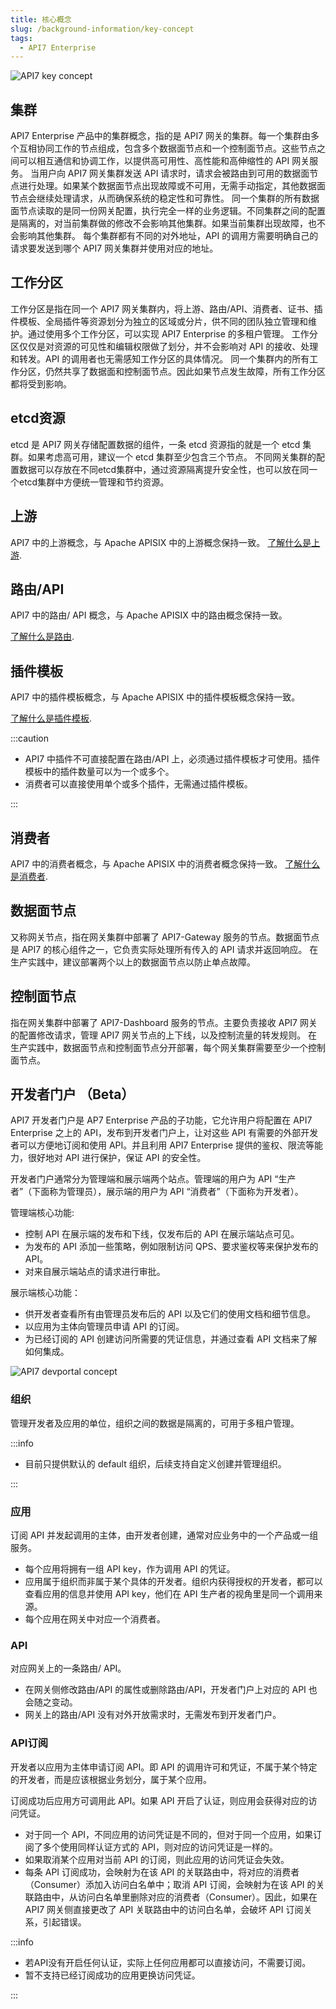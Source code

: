 ```yaml
---
title: 核心概念
slug: /background-information/key-concept
tags:
  - API7 Enterprise
---
```


![API7 key concept](https://static.apiseven.com/uploads/2023/04/28/y55wAby6_keyconcept-zh.png)

## 集群

API7 Enterprise 产品中的集群概念，指的是 API7 网关的集群。每一个集群由多个互相协同工作的节点组成，包含多个数据面节点和一个控制面节点。这些节点之间可以相互通信和协调工作，以提供高可用性、高性能和高伸缩性的 API 网关服务。
当用户向 API7 网关集群发送 API 请求时，请求会被路由到可用的数据面节点进行处理。如果某个数据面节点出现故障或不可用，无需手动指定，其他数据面节点会继续处理请求，从而确保系统的稳定性和可靠性。
同一个集群的所有数据面节点读取的是同一份网关配置，执行完全一样的业务逻辑。不同集群之间的配置是隔离的，对当前集群做的修改不会影响其他集群。如果当前集群出现故障，也不会影响其他集群。
每个集群都有不同的对外地址，API 的调用方需要明确自己的请求要发送到哪个 API7 网关集群并使用对应的地址。

## 工作分区

工作分区是指在同一个 API7 网关集群内，将上游、路由/API、消费者、证书、插件模板、全局插件等资源划分为独立的区域或分片，供不同的团队独立管理和维护。通过使用多个工作分区，可以实现 API7 Enterprise 的多租户管理。
工作分区仅仅是对资源的可见性和编辑权限做了划分，并不会影响对 API 的接收、处理和转发。API 的调用者也无需感知工作分区的具体情况。
同一个集群内的所有工作分区，仍然共享了数据面和控制面节点。因此如果节点发生故障，所有工作分区都将受到影响。

## etcd资源

etcd 是 API7 网关存储配置数据的组件，一条 etcd 资源指的就是一个 etcd 集群。如果考虑高可用，建议一个 etcd 集群至少包含三个节点。
不同网关集群的配置数据可以存放在不同etcd集群中，通过资源隔离提升安全性，也可以放在同一个etcd集群中方便统一管理和节约资源。

## 上游

API7 中的上游概念，与 Apache APISIX 中的上游概念保持一致。
[了解什么是上游](https://docs.api7.ai/apisix/key-concepts/upstreams).

## 路由/API

API7 中的路由/ API 概念，与 Apache APISIX 中的路由概念保持一致。

[了解什么是路由](https://docs.api7.ai/apisix/key-concepts/routes).

## 插件模板

API7 中的插件模板概念，与 Apache APISIX 中的插件模板概念保持一致。

[了解什么是插件模板](https://docs.api7.ai/apisix/key-concepts/plugin-configs).

:::caution

- API7 中插件不可直接配置在路由/API 上，必须通过插件模板才可使用。插件模板中的插件数量可以为一个或多个。
- 消费者可以直接使用单个或多个插件，无需通过插件模板。

:::

## 消费者

API7 中的消费者概念，与 Apache APISIX 中的消费者概念保持一致。
[了解什么是消费者](https://docs.api7.ai/apisix/key-concepts/consumers).

## 数据面节点

又称网关节点，指在网关集群中部署了 API7-Gateway 服务的节点。数据面节点是 API7 的核心组件之一，它负责实际处理所有传入的 API 请求并返回响应。
在生产实践中，建议部署两个以上的数据面节点以防止单点故障。

## 控制面节点

指在网关集群中部署了 API7-Dashboard 服务的节点。主要负责接收 API7 网关的配置修改请求，管理 API7 网关节点的上下线，以及控制流量的转发规则。
在生产实践中，数据面节点和控制面节点分开部署，每个网关集群需要至少一个控制面节点。


## 开发者门户 （Beta）

API7 开发者门户是 AP7 Enterprise 产品的子功能，它允许用户将配置在 API7 Enterprise 之上的 API，发布到开发者门户上，让对这些 API 有需要的外部开发者可以方便地订阅和使用 API。并且利用 API7 Enterprise 提供的鉴权、限流等能力，很好地对 API 进行保护，保证 API 的安全性。

开发者门户通常分为管理端和展示端两个站点。管理端的用户为 API “生产者”（下面称为管理员），展示端的用户为 API “消费者”（下面称为开发者）。

管理端核心功能:

- 控制 API 在展示端的发布和下线，仅发布后的 API 在展示端站点可见。
- 为发布的 API 添加一些策略，例如限制访问 QPS、要求鉴权等来保护发布的 API。
- 对来自展示端站点的请求进行审批。

展示端核心功能：

- 供开发者查看所有由管理员发布后的 API 以及它们的使用文档和细节信息。
- 以应用为主体向管理员申请 API 的订阅。
- 为已经订阅的 API 创建访问所需要的凭证信息，并通过查看 API 文档来了解如何集成。

![API7 devportal concept](https://static.apiseven.com/uploads/2023/04/26/1Lv7ih05_devportal-concept.png)

### 组织

管理开发者及应用的单位，组织之间的数据是隔离的，可用于多租户管理。

:::info

- 目前只提供默认的 default 组织，后续支持自定义创建并管理组织。

:::

### 应用

订阅 API 并发起调用的主体，由开发者创建，通常对应业务中的一个产品或一组服务。

- 每个应用将拥有一组 API key，作为调用 API 的凭证。
- 应用属于组织而非属于某个具体的开发者。组织内获得授权的开发者，都可以查看应用的信息并使用 API key，他们在 API 生产者的视角里是同一个调用来源。
- 每个应用在网关中对应一个消费者。

### API

对应网关上的一条路由/ API。

- 在网关侧修改路由/API 的属性或删除路由/API，开发者门户上对应的 API 也会随之变动。
- 网关上的路由/API 没有对外开放需求时，无需发布到开发者门户。

### API订阅

开发者以应用为主体申请订阅 API。即 API 的调用许可和凭证，不属于某个特定的开发者，而是应该根据业务划分，属于某个应用。

订阅成功后应用方可调用此 API。如果 API 开启了认证，则应用会获得对应的访问凭证。

- 对于同一个 API，不同应用的访问凭证是不同的，但对于同一个应用，如果订阅了多个使用同样认证方式的 API，则对应的访问凭证是一样的。
- 如果取消某个应用对当前 API 的订阅，则此应用的访问凭证会失效。
- 每条 API 订阅成功，会映射为在该 API 的关联路由中，将对应的消费者（Consumer）添加入访问白名单中；取消 API 订阅，会映射为在该 API 的关联路由中，从访问白名单里删除对应的消费者（Consumer）。因此，如果在 API7 网关侧直接更改了 API 关联路由中的访问白名单，会破坏 API 订阅关系，引起错误。

:::info

- 若API没有开启任何认证，实际上任何应用都可以直接访问，不需要订阅。
- 暂不支持已经订阅成功的应用更换访问凭证。

:::
